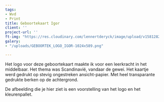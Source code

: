 ```yaml
---
tags:
- Wvd
- Print
title: Geboortekaart Igor
client: ''
project-url: ''
ft-img: "https://res.cloudinary.com/lennertderyck/image/upload/v1581282842/GEBOORTEK_LOGO_IGOR-1024x589_qjovjt.png"
galery:
- "/uploads/GEBOORTEK_LOGO_IGOR-1024x589.png"

---
```

Het logo voor deze geboortekaart maakte ik voor een leerkracht in het middelbaar. Het thema was Scandinavië, vandaar de gewei. Het kaartje werd gedrukt op stevig ongestreken ansicht-papier. Met heel transparante gedrukte berken op de achtergrond. 

De afbeelding die je hier ziet is een voorstelling van het logo en het kleurenpallet.